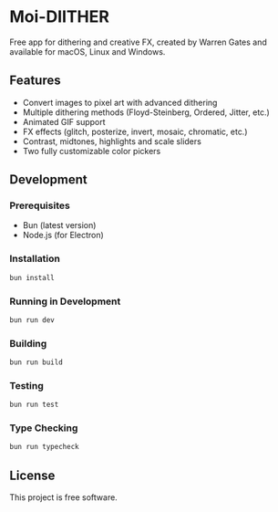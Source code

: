 # Moi-DIITHER

Free app for dithering and creative FX, created by Warren Gates and available for macOS, Linux and Windows.

## Features

- Convert images to pixel art with advanced dithering
- Multiple dithering methods (Floyd-Steinberg, Ordered, Jitter, etc.)
- Animated GIF support
- FX effects (glitch, posterize, invert, mosaic, chromatic, etc.)
- Contrast, midtones, highlights and scale sliders
- Two fully customizable color pickers

## Development

### Prerequisites

- Bun (latest version)
- Node.js (for Electron)

### Installation

```bash
bun install
```

### Running in Development

```bash
bun run dev
```

### Building

```bash
bun run build
```

### Testing

```bash
bun run test
```

### Type Checking

```bash
bun run typecheck
```

## License

This project is free software.